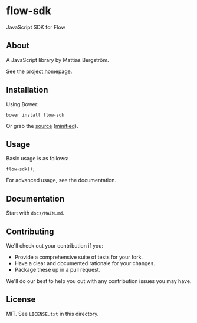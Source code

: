 # flow-sdk

JavaScript SDK for Flow

## About

A JavaScript library by Mattias Bergström.

See the [project homepage](http://bergstroem1.github.io/flow-sdk).

## Installation

Using Bower:

    bower install flow-sdk

Or grab the [source](https://github.com/bergstroem1/flow-sdk/dist/flow-sdk.js) ([minified](https://github.com/bergstroem1/flow-sdk/dist/flow-sdk.min.js)).

## Usage

Basic usage is as follows:

    flow-sdk();

For advanced usage, see the documentation.

## Documentation

Start with `docs/MAIN.md`.

## Contributing

We'll check out your contribution if you:

* Provide a comprehensive suite of tests for your fork.
* Have a clear and documented rationale for your changes.
* Package these up in a pull request.

We'll do our best to help you out with any contribution issues you may have.

## License

MIT. See `LICENSE.txt` in this directory.
